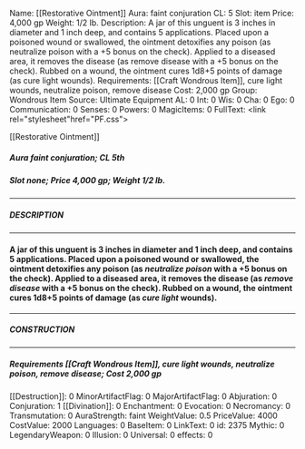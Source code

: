 Name: [[Restorative Ointment]]
Aura: faint conjuration
CL: 5
Slot: item
Price: 4,000 gp
Weight: 1/2 lb.
Description: A jar of this unguent is 3 inches in diameter and 1 inch deep, and contains 5 applications. Placed upon a poisoned wound or swallowed, the ointment detoxifies any poison (as neutralize poison with a +5 bonus on the check). Applied to a diseased area, it removes the disease (as remove disease with a +5 bonus on the check). Rubbed on a wound, the ointment cures 1d8+5 points of damage (as cure light wounds).
Requirements: [[Craft Wondrous Item]], cure light wounds, neutralize poison, remove disease
Cost: 2,000 gp
Group: Wondrous Item
Source: Ultimate Equipment
AL: 0
Int: 0
Wis: 0
Cha: 0
Ego: 0
Communication: 0
Senses: 0
Powers: 0
MagicItems: 0
FullText: <link rel="stylesheet"href="PF.css"><div class="heading"><p class="alignleft">[[Restorative Ointment]]</p><div style="clear: both;"></div></div><div><h5><b>Aura </b>faint conjuration; <b>CL </b>5th</h5><h5><b>Slot </b>none; <b>Price </b>4,000 gp; <b>Weight </b>1/2 lb.</h5></div><hr/><div><h5><b>DESCRIPTION</b></h5></div><hr/><div><h4><p>A jar of this unguent is 3 inches in diameter and 1 inch deep, and contains 5 applications. Placed upon a poisoned wound or swallowed, the ointment detoxifies any poison (as <i>neutralize poison</i> with a +5 bonus on the check). Applied to a diseased area, it removes the disease (as <i>remove disease</i> with a +5 bonus on the check). Rubbed on a wound, the ointment cures 1d8+5 points of damage (as <i>cure light</i> wounds).</p></h4></div><hr/><div><h5><b>CONSTRUCTION</b></h5></div><hr/><div><h5><b>Requirements </b>[[Craft Wondrous Item]], <i>cure light wounds</i>, <i>neutralize poison</i>, <i>remove disease</i>; <b>Cost </b>2,000 gp</h5></div>
[[Destruction]]: 0
MinorArtifactFlag: 0
MajorArtifactFlag: 0
Abjuration: 0
Conjuration: 1
[[Divination]]: 0
Enchantment: 0
Evocation: 0
Necromancy: 0
Transmutation: 0
AuraStrength: faint
WeightValue: 0.5
PriceValue: 4000
CostValue: 2000
Languages: 0
BaseItem: 0
LinkText: 0
id: 2375
Mythic: 0
LegendaryWeapon: 0
Illusion: 0
Universal: 0
effects: 0
